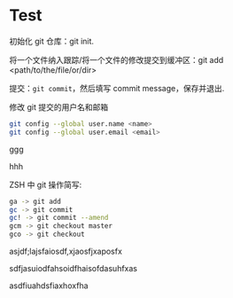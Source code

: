 # Test

初始化 git 仓库：git init.

将一个文件纳入跟踪/将一个文件的修改提交到缓冲区：git add <path/to/the/file/or/dir>

提交：`git commit`，然后填写 commit message，保存并退出.

修改 git 提交的用户名和邮箱

```bash
git config --global user.name <name>
git config --global user.email <email>
```

ggg

hhh

ZSH 中 git 操作简写:

```zsh
ga -> git add
gc -> git commit
gc! -> git commit --amend
gcm -> git checkout master
gco -> git checkout
```

asjdf;lajsfaiosdf,xjaosfjxaposfx

sdfjasuiodfahsoidfhaisofdasuhfxas

asdfiuahdsfiaxhoxfha
